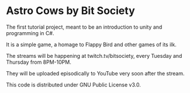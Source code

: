 # Astro Cows by Bit Society
The first tutorial project, meant to be an introduction to unity and programming in C#.
 
It is a simple game, a homage to Flappy Bird and other games of its ilk.

The streams will be happening at twitch.tv/bitsociety, every Tuesday and Thursday from 8PM-10PM. 

They will be uploaded episodically to YouTube very soon after the stream.

This code is distributed under GNU Public License v3.0.

